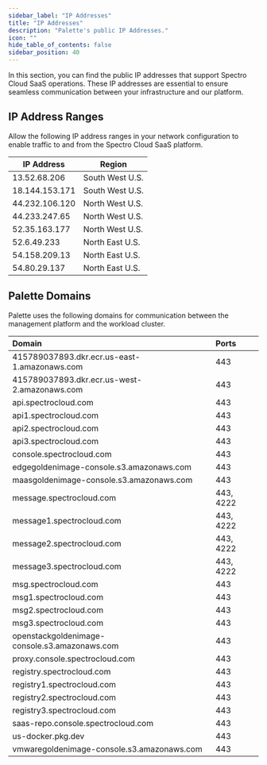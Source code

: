 ```yaml
---
sidebar_label: "IP Addresses"
title: "IP Addresses"
description: "Palette's public IP Addresses."
icon: ""
hide_table_of_contents: false
sidebar_position: 40
---
```


In this section, you can find the public IP addresses that support Spectro Cloud SaaS operations. These IP addresses are
essential to ensure seamless communication between your infrastructure and our platform.

## IP Address Ranges

Allow the following IP address ranges in your network configuration to enable traffic to and from the Spectro Cloud SaaS
platform.

| **IP Address** | **Region**      |
| -------------- | --------------- |
| 13.52.68.206   | South West U.S. |
| 18.144.153.171 | South West U.S. |
| 44.232.106.120 | North West U.S. |
| 44.233.247.65  | North West U.S. |
| 52.35.163.177  | North West U.S. |
| 52.6.49.233    | North East U.S. |
| 54.158.209.13  | North East U.S. |
| 54.80.29.137   | North East U.S. |

## Palette Domains

Palette uses the following domains for communication between the management platform and the workload cluster.

| Domain                                        | Ports     |
| :-------------------------------------------- | :-------- |
| 415789037893.dkr.ecr.us-east-1.amazonaws.com  | 443       |
| 415789037893.dkr.ecr.us-west-2.amazonaws.com  | 443       |
| api.spectrocloud.com                          | 443       |
| api1.spectrocloud.com                         | 443       |
| api2.spectrocloud.com                         | 443       |
| api3.spectrocloud.com                         | 443       |
| console.spectrocloud.com                      | 443       |
| edgegoldenimage-console.s3.amazonaws.com      | 443       |
| maasgoldenimage-console.s3.amazonaws.com      | 443       |
| message.spectrocloud.com                      | 443, 4222 |
| message1.spectrocloud.com                     | 443, 4222 |
| message2.spectrocloud.com                     | 443, 4222 |
| message3.spectrocloud.com                     | 443, 4222 |
| msg.spectrocloud.com                          | 443       |
| msg1.spectrocloud.com                         | 443       |
| msg2.spectrocloud.com                         | 443       |
| msg3.spectrocloud.com                         | 443       |
| openstackgoldenimage-console.s3.amazonaws.com | 443       |
| proxy.console.spectrocloud.com                | 443       |
| registry.spectrocloud.com                     | 443       |
| registry1.spectrocloud.com                    | 443       |
| registry2.spectrocloud.com                    | 443       |
| registry3.spectrocloud.com                    | 443       |
| saas-repo.console.spectrocloud.com            | 443       |
| us-docker.pkg.dev                             | 443       |
| vmwaregoldenimage-console.s3.amazonaws.com    | 443       |
